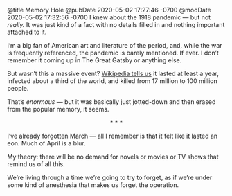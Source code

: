 @title Memory Hole
@pubDate 2020-05-02 17:27:46 -0700
@modDate 2020-05-02 17:32:56 -0700
I knew about the 1918 pandemic — but not *really.* It was just kind of a fact with no details filled in and nothing important attached to it.

I’m a big fan of American art and literature of the period, and, while the war is frequently referenced, the pandemic is barely mentioned. If ever. I don’t remember it coming up in The Great Gatsby or anything else.

But wasn’t this a massive event? [Wikipedia tells us](https://en.wikipedia.org/wiki/Spanish_flu) it lasted at least a year, infected about a third of the world, and killed from 17 million to 100 million people.

That’s *enormous* — but it was basically just jotted-down and then erased from the popular memory, it seems.

<p style="text-align:center">* * *</p>

I’ve already forgotten March — all I remember is that it felt like it lasted an eon. Much of April is a blur.

My theory: there will be no demand for novels or movies or TV shows that remind us of all this.

We’re living through a time we’re going to try to forget, as if we’re under some kind of anesthesia that makes us forget the operation.
